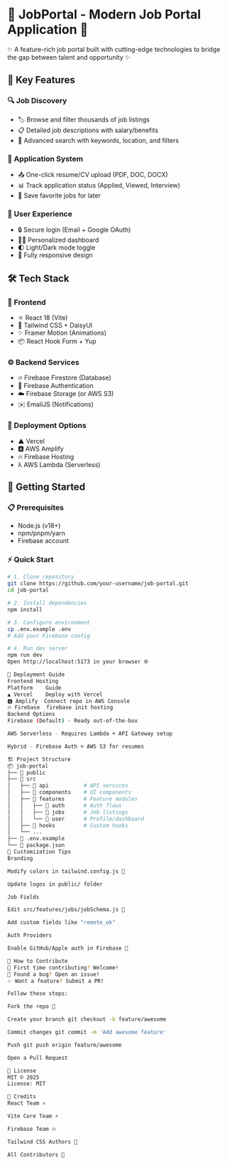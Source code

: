 # 💼 JobPortal - Modern Job Portal Application 🚀

<!-- Add a screenshot if available -->

✨ A feature-rich job portal built with cutting-edge technologies to bridge the gap between talent and opportunity ✨

## 🌟 Key Features

### 🔍 Job Discovery
- 🏷️ Browse and filter thousands of job listings  
- 📋 Detailed job descriptions with salary/benefits  
- 🔎 Advanced search with keywords, location, and filters  

### 📄 Application System
- 📤 One-click resume/CV upload (PDF, DOC, DOCX)  
- 📊 Track application status (Applied, Viewed, Interview)  
- 🔖 Save favorite jobs for later  

### 👤 User Experience
- 🔒 Secure login (Email + Google OAuth)  
- 🧑‍💼 Personalized dashboard  
- 🌓 Light/Dark mode toggle  
- 📱 Fully responsive design  

## 🛠️ Tech Stack

### 🎨 Frontend
- ⚛️ React 18 (Vite)  
- 🎨 Tailwind CSS + DaisyUI  
- ✨ Framer Motion (Animations)  
- 📦 React Hook Form + Yup  

### ⚙️ Backend Services
- 🔥 Firebase Firestore (Database)  
- 🔐 Firebase Authentication  
- ☁️ Firebase Storage (or AWS S3)  
- ✉️ EmailJS (Notifications)  

### 🚀 Deployment Options
- ▲ Vercel  
- 🅰️ AWS Amplify  
- 🔥 Firebase Hosting  
- λ AWS Lambda (Serverless)  

## 🏁 Getting Started

### 📋 Prerequisites
- Node.js (v18+)  
- npm/pnpm/yarn  
- Firebase account  

### ⚡ Quick Start

```bash
# 1. Clone repository
git clone https://github.com/your-username/job-portal.git
cd job-portal

# 2. Install dependencies
npm install

# 3. Configure environment
cp .env.example .env
# Add your Firebase config

# 4. Run dev server
npm run dev
Open http://localhost:5173 in your browser 🌐

🚀 Deployment Guide
Frontend Hosting
Platform	Guide
▲ Vercel	Deploy with Vercel
🅰️ Amplify	Connect repo in AWS Console
🔥 Firebase	firebase init hosting
Backend Options
Firebase (Default) - Ready out-of-the-box

AWS Serverless - Requires Lambda + API Gateway setup

Hybrid - Firebase Auth + AWS S3 for resumes

🏗️ Project Structure
📦 job-portal
├── 📂 public
├── 📂 src
│   ├── 📂 api           # API services
│   ├── 📂 components    # UI components
│   ├── 📂 features      # Feature modules
│   │   ├── 📂 auth      # Auth flows
│   │   ├── 📂 jobs      # Job listings
│   │   └── 📂 user      # Profile/dashboard
│   ├── 📂 hooks         # Custom hooks
│   └── ...             
├── 📜 .env.example
└── 📜 package.json
🎨 Customization Tips
Branding

Modify colors in tailwind.config.js 🎨

Update logos in public/ folder

Job Fields

Edit src/features/jobs/jobSchema.js 📝

Add custom fields like "remote_ok"

Auth Providers

Enable GitHub/Apple auth in Firebase 🔐

🤝 How to Contribute
💖 First time contributing? Welcome!
🔧 Found a bug? Open an issue!
✨ Want a feature? Submit a PR!

Follow these steps:

Fork the repo 🍴

Create your branch git checkout -b feature/awesome

Commit changes git commit -m 'Add awesome feature'

Push git push origin feature/awesome

Open a Pull Request

📜 License
MIT © 2025
License: MIT

🙌 Credits
React Team ⚛️

Vite Core Team ⚡

Firebase Team 🔥

Tailwind CSS Authors 🎨

All Contributors 💖
